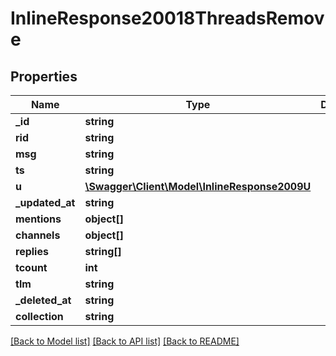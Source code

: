 # InlineResponse20018ThreadsRemove

## Properties
Name | Type | Description | Notes
------------ | ------------- | ------------- | -------------
**_id** | **string** |  | [optional] 
**rid** | **string** |  | [optional] 
**msg** | **string** |  | [optional] 
**ts** | **string** |  | [optional] 
**u** | [**\Swagger\Client\Model\InlineResponse2009U**](InlineResponse2009U.md) |  | [optional] 
**_updated_at** | **string** |  | [optional] 
**mentions** | **object[]** |  | [optional] 
**channels** | **object[]** |  | [optional] 
**replies** | **string[]** |  | [optional] 
**tcount** | **int** |  | [optional] 
**tlm** | **string** |  | [optional] 
**_deleted_at** | **string** |  | [optional] 
**__collection__** | **string** |  | [optional] 

[[Back to Model list]](../../README.md#documentation-for-models) [[Back to API list]](../../README.md#documentation-for-api-endpoints) [[Back to README]](../../README.md)

